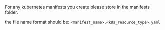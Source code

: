 For any kubernetes manifests you create please store in the manifests folder.

the file name format should be:
`<manifest_name>.<k8s_resource_type>.yaml`